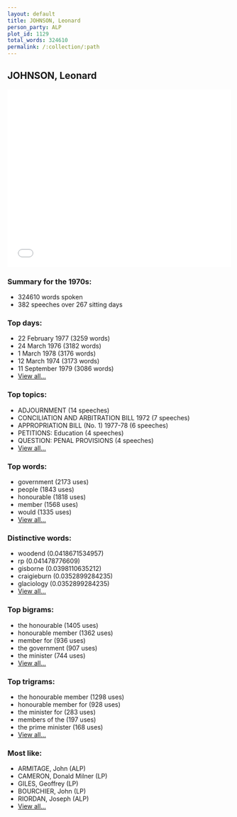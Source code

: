 ```yaml
---
layout: default
title: JOHNSON, Leonard
person_party: ALP
plot_id: 1129
total_words: 324610
permalink: /:collection/:path
---
```


## JOHNSON, Leonard

<iframe width="100%" height="400" frameborder="0" scrolling="no" src="//plot.ly/~wragge/1129.embed"></iframe>


### Summary for the 1970s:

* 324610 words spoken
* 382 speeches over 267 sitting days


### Top days:

* 22 February 1977 (3259 words)
* 24 March 1976 (3182 words)
* 1 March 1978 (3176 words)
* 12 March 1974 (3173 words)
* 11 September 1979 (3086 words)
* [View all...](days/)


### Top topics:

* ADJOURNMENT (14 speeches)
* CONCILIATION AND ARBITRATION BILL 1972 (7 speeches)
* APPROPRIATION BILL (No. 1) 1977-78 (6 speeches)
* PETITIONS: Education (4 speeches)
* QUESTION: PENAL PROVISIONS (4 speeches)
* [View all...](topics/)


### Top words:

* government (2173 uses)
* people (1843 uses)
* honourable (1818 uses)
* member (1568 uses)
* would (1335 uses)
* [View all...](words/)


### Distinctive words:

* woodend (0.0418671534957)
* rp (0.041478776609)
* gisborne (0.0398110635212)
* craigieburn (0.0352899284235)
* glaciology (0.0352899284235)
* [View all...](sig_words/)


### Top bigrams:

* the honourable (1405 uses)
* honourable member (1362 uses)
* member for (936 uses)
* the government (907 uses)
* the minister (744 uses)
* [View all...](bigrams/)


### Top trigrams:

* the honourable member (1298 uses)
* honourable member for (928 uses)
* the minister for (283 uses)
* members of the (197 uses)
* the prime minister (168 uses)
* [View all...](trigrams/)


### Most like:

* ARMITAGE, John (ALP)
* CAMERON, Donald Milner (LP)
* GILES, Geoffrey (LP)
* BOURCHIER, John (LP)
* RIORDAN, Joseph (ALP)
* [View all...](similarities/)
